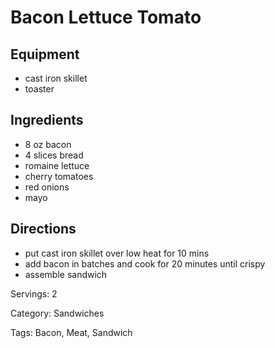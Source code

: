 # Bacon Lettuce Tomato

## Equipment

- cast iron skillet
- toaster

## Ingredients

- 8 oz bacon
- 4 slices bread
- romaine lettuce
- cherry tomatoes
- red onions
- mayo

## Directions

- put cast iron skillet over low heat for 10 mins
- add bacon in batches and cook for 20 minutes until crispy
- assemble sandwich

Servings: 2

Category: Sandwiches

Tags: Bacon, Meat, Sandwich

